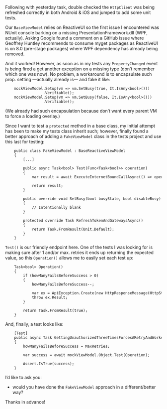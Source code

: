 Following with yesterday task, double checked the `HttpClient` was being
refreshed correctly in both Android & iOS and jumped to add some unit tests.

Our `BaseViewModel` relies on ReactiveUI so the first issue I encountered was
NUnit console barking on a missing PresentationFramework.dll (WPF, actually).
Asking Google found a comment on a GitHub issue where Geoffrey Huntley
recommends to consume myget packages as ReactiveUI is on 8.0 (pre-stage
packages) where WPF dependency has already being removed.

And it worked! However, as soon as in my tests any `PropertyChanged` event is
being fired a get another exception on a missing type (don’t remember which one
was now). No problem, a workaround is to encapsulate such prop. setting
—actually already is— and fake it like:

~~~~~~~~~~~~~~~~~~~~~~~~~~~~~~~~~~~~~~~~~~~~~~~~~~~~~~~~~~~~~~~~~~~~~~~~~~~~~~~~
    mockViewModel.Setup(vm => vm.SetBusy(true, It.IsAny<bool>()))
                 .Verifiable();
    mockViewModel.Setup(vm => vm.SetBusy(false, It.IsAny<bool>()))
                 .Verifiable();
~~~~~~~~~~~~~~~~~~~~~~~~~~~~~~~~~~~~~~~~~~~~~~~~~~~~~~~~~~~~~~~~~~~~~~~~~~~~~~~~

(We already had such encapsulation because don’t want every parent VM to force a
loading overlay.)

Since I want to test a `protected` method in a base class, my initial attempt
has been to make my tests class inherit such; however, finally found a better
approach of adding a `FakeViewModel` class in the tests project and use this
last for testing:

~~~~~~~~~~~~~~~~~~~~~~~~~~~~~~~~~~~~~~~~~~~~~~~~~~~~~~~~~~~~~~~~~~~~~~~~~~~~~~~~
    public class FakeViewModel : BaseReactiveViewModel
    {
        [...]

        public async Task<bool> Test(Func<Task<bool>> operation)
        {
            var result = await ExecuteInternetBoundCallAsync(() => operation());

            return result;
        }

        public override void SetBusy(bool busyState, bool disableBusy)
        {
            // Intentionally blank
        }

        protected override Task RefreshTokenAndGatewaysAsync()
        {
            return Task.FromResult(Unit.Default);
        }
    }
~~~~~~~~~~~~~~~~~~~~~~~~~~~~~~~~~~~~~~~~~~~~~~~~~~~~~~~~~~~~~~~~~~~~~~~~~~~~~~~~

`Test()` is our friendly endpoint here. One of the tests I was looking for is
making sure after 1 and/or max. retries it ends up returning the expected value,
so this `Operation()` allows me to easily set each test up:

~~~~~~~~~~~~~~~~~~~~~~~~~~~~~~~~~~~~~~~~~~~~~~~~~~~~~~~~~~~~~~~~~~~~~~~~~~~~~~~~
    Task<bool> Operation()
    {
        if (howManyFailsBeforeSuccess > 0)
        {
            howManyFailsBeforeSuccess--;

            var ex = ApiException.Create(new HttpResponseMessage(HttpStatusCode.Unauthorized));
            throw ex.Result;
        }

        return Task.FromResult(true);
    }
~~~~~~~~~~~~~~~~~~~~~~~~~~~~~~~~~~~~~~~~~~~~~~~~~~~~~~~~~~~~~~~~~~~~~~~~~~~~~~~~

And, finally, a test looks like:

~~~~~~~~~~~~~~~~~~~~~~~~~~~~~~~~~~~~~~~~~~~~~~~~~~~~~~~~~~~~~~~~~~~~~~~~~~~~~~~~
    [Test]
    public async Task GettingUnauthorizedThreeTimesForcesARetryAndWorks()
    {
        howManyFailsBeforeSuccess = MaxRetries;

        var success = await mockViewModel.Object.Test(Operation);

        Assert.IsTrue(success);
    }
~~~~~~~~~~~~~~~~~~~~~~~~~~~~~~~~~~~~~~~~~~~~~~~~~~~~~~~~~~~~~~~~~~~~~~~~~~~~~~~~

I’d like to ask you:

-   would you have done the `FakeViewModel` approach in a different/better way?

Thanks in advance!
